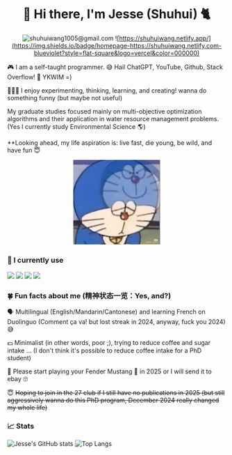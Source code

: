 <div align="center">

# 🥦 Hi there, I'm Jesse (Shuhui) 🐈

![shuhuiwang1005@gmail.com](https://img.shields.io/badge/email-shuhuiwang1005@gmail.com-blueviolet?style=flat-square&logo=microsoft-outlook&color=0078d4)
![https://shuhuiwang.netlify.app/](https://img.shields.io/badge/homepage-https://shuhuiwang.netlify.com-blueviolet?style=flat-square&logo=vercel&color=000000)


</div>
 
🎮 I am a self-taught programmer. 😅 Hail ChatGPT, YouTube, Github, Stack Overflow! 🌺 YKWIM =) 

👩🏻‍🔬 I enjoy experimenting, thinking, learning, and creating! wanna do something funny (but maybe not useful)

My graduate studies focused mainly on multi-objective optimization algorithms and their application in water resource management problems. (Yes I currently study Environmental Science 🌎)

**Looking ahead, my life aspiration is: live fast, die young, be wild, and have fun 😇


<div align="center">
  <img src="https://github.com/shuhui-wang/shuhui-wang/blob/main/888627946e5aa9aa802587e826da13ad.jpg" alt="meme" width="200">
</div>





### 📜 I currently use

![](https://img.shields.io/badge/python-3.8-blue)
![](https://img.shields.io/badge/R-4.2.2-success)
![](https://img.shields.io/badge/HTML-blueviolet)
![](https://img.shields.io/badge/LaTex-ff69b4)

<!--
**shuhui-wang/shuhui-wang** is a ✨ _special_ ✨ repository because its `README.md` (this file) appears on your GitHub profile.

Here are some ideas to get you started:

- 🔭 I’m currently working on ...
- 🌱 I’m currently learning ...
- 👯 I’m looking to collaborate on ...
- 🤔 I’m looking for help with ...
- 💬 Ask me about ...
- 📫 How to reach me: ...
- 😄 Pronouns: ...
- ⚡ Fun fact: ...



-->

### 🍀 Fun facts about me (精神状态一览：Yes, and?)


🗣️ Multilingual (English/Mandarin/Cantonese) and learning French on Duolinguo (Comment ça va! but lost streak in 2024, anyway, fuck you 2024) 😅

💵 Minimalist (in other words, poor ;), trying to reduce coffee and sugar intake ... (I don't think it's possible to reduce coffee intake for a PhD student)

🎸 Please start playing your Fender Mustang 🐎 in 2025 or I will send it to ebay 🙄

😇 <s>Hoping to join in the 27 club if I still have no publications in 2025 (but still aggressively wanna do this PhD program, December 2024 really changed my whole life) </s>




### 📈 Stats

![Jesse's GitHub stats](https://github-readme-stats.vercel.app/api?username=shuhui-wang&show_icons=true&theme=merko&PAT_1)
![Top Langs](https://github-readme-stats.vercel.app/api/top-langs/?username=shuhui-wang&hide=TeX&layout=compact&theme=merko&PAT_1)





